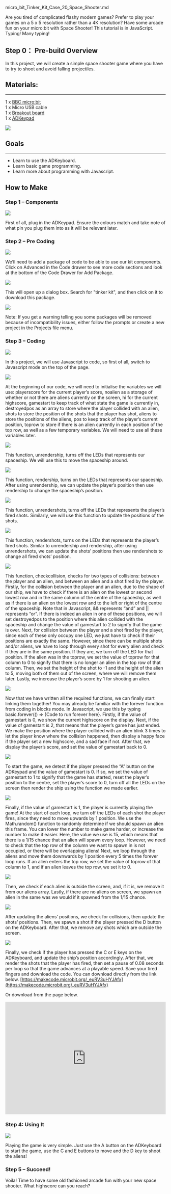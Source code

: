 micro_bit_Tinker_Kit_Case_20_Space_Shooter.md

Are you tired of complicated flashy modern games? Prefer to play your games on a 5 x 5 resolution rather than a 4K resolution? Have some arcade fun on your micro:bit with Space Shooter! This tutorial is in JavaScript. Typing! Many typing!  

## Step 0： Pre-build Overview  

In this project, we will create a simple space shooter game where you have to try to shoot and avoid falling projectiles.   

## Materials:    
--- 

1 x [BBC micro:bit](http://www.elecfreaks.com/estore/micro-bit-board.html)  
1 x Micro USB cable  
1 x [Breakout board](http://www.elecfreaks.com/estore/elecfreaks-micro-bit-breakout-board.html)  
1 x [ADKeypad](http://www.elecfreaks.com/estore/octopus-adkeypad.html)  

![](http://www.elecfreaks.com/estore/download/spaceshooter-1.jpg)  

## Goals     
---

- Learn to use the ADKeyboard.  
- Learn basic game programming.  
- Learn more about programming with Javascript.  


## How to Make    

### Step 1 – Components  

![](http://www.elecfreaks.com/estore/download/spaceshooter-2.jpg)  

First of all, plug in the ADKeypad. Ensure the colours match and take note of what pin you plug them into as it will be relevant later. 


### Step 2 – Pre Coding  

![](http://www.elecfreaks.com/estore/download/spaceshooter-3.jpg)  

We’ll need to add a package of code to be able to use our kit components. Click on Advanced in the Code drawer to see more code sections and look at the bottom of the Code Drawer for Add Package.  

![](http://www.elecfreaks.com/estore/download/spaceshooter-4.jpg)  

This will open up a dialog box. Search for "tinker kit", and then click on it to download this package.

![](https://i.imgur.com/oh9z2mH.png)

Note: If you get a warning telling you some packages will be removed because of incompatibility issues, either follow the prompts or create a new project in the Projects file menu.


### Step 3 – Coding

![](http://www.elecfreaks.com/estore/download/spaceshooter-5.png)

In this project, we will use Javascript to code, so first of all, switch to Javascript mode on the top of the page.

![](http://www.elecfreaks.com/estore/download/spaceshooter-6.png)

At the beginning of our code, we will need to initialise the variables we will use: playerscore for the current player’s score, noalien as a storage of whether or not there are aliens currently on the screen, hi for the current highscore, gamestart to keep track of what state the game is currently in, destroyedpos as an array to store where the player collided with an alien, shots to store the position of the shots that the player has shot, aliens to store the positions of the aliens, pos to keep track of the player’s current position, toprow to store if there is an alien currently in each position of the top row, as well as a few temporary variables. We will need to use all these variables later.

![](http://www.elecfreaks.com/estore/download/spaceshooter-7.png)

This function, unrendership, turns off the LEDs that represents our spaceship. We will use this to move the spaceship around.

![](http://www.elecfreaks.com/estore/download/spaceshooter-8.png)

This function, rendership, turns on the LEDs that represents our spaceship. After using unrendership, we can update the player’s position then use rendership to change the spaceship’s position.

![](http://www.elecfreaks.com/estore/download/spaceshooter-9.png)

This function, unrendershots, turns off the LEDs that represents the player’s fired shots. Similarly, we will use this function to update the positions of the shots.

![](http://www.elecfreaks.com/estore/download/spaceshooter-10.png)

This function, rendershots, turns on the LEDs that represents the player’s fired shots. Similar to unrendership and rendership, after using unrendershots, we can update the shots’ positions then use rendershots to change all fired shots’ position.

![](http://www.elecfreaks.com/estore/download/spaceshooter-11.png)

This function, checkcollision, checks for two types of collisions: between the player and an alien, and between an alien and a shot fired by the player.
Firstly, for the collision between the player and an alien, due to the shape of our ship, we have to check if there is an alien on the lowest or second lowest row and in the same column of the centre of the spaceship, as well as if there is an alien on the lowest row and to the left or right of the centre of the spaceship. Note that in Javascript, && represents “and” and || represents “or”. If there is indeed an alien in one of these positions, we will set destroyedpos to the position where this alien collided with the spaceship and change the value of gamestart to 2 to signify that the game is over.
Next, for collision between the player and a shot fired by the player, since each of these only occupy one LED, we just have to check if their positions are exactly the same. However, since there can be multiple shots and/or aliens, we have to loop through every shot for every alien and check if they are in the same position. If they are, we turn off the LED for that position. If the alien was in the toprow, we set the value of toprow for that column to 0 to signify that there is no longer an alien in the top row of that column. Then, we set the height of the shot to -1 and the height of the alien to 5, moving both of them out of the screen, where we will remove them later. Lastly, we increase the player’s score by 1 for shooting an alien.

![](http://www.elecfreaks.com/estore/download/spaceshooter-12.png)

Now that we have written all the required functions, we can finally start linking them together! You may already be familiar with the forever function from coding in blocks mode. In Javascript, we use this by typing basic.forever(() => {Code to run forever here}. Firstly, if the value of gamestart is 0, we show the current highscore on the display.
Next, if the value of gamestart is 2, that means that the player’s game has just ended. We make the position where the player collided with an alien blink 3 times to let the player know where the collision happened, then display a happy face if the player set a new highscore, and a sad face if not. After that, we display the player’s score, and set the value of gamestart back to 0.

![](http://www.elecfreaks.com/estore/download/spaceshooter-13.png)

To start the game, we detect if the player pressed the “A” button on the ADKeypad and the value of gamestart is 0. If so, we set the value of gamestart to 1 to signify that the game has started, reset the player’s position to the centre, set the player’s score to 0, turn off all the LEDs on the screen then render the ship using the function we made earlier.

![](http://www.elecfreaks.com/estore/download/spaceshooter-14.png)

Finally, if the value of gamestart is 1, the player is currently playing the game! At the start of each loop, we turn off the LEDs of each shot the player fires, since they need to move upwards by 1 position. We use the Math.random() function to randomly determine if we should spawn an alien this frame. You can lower the number to make game harder, or increase the number to make it easier. Here, the value we use is 15, which means that there is a 1/15 chance that an alien will spawn every loop. However, we need to check that the top row of the column we want to spawn in is not occupied, or there will be overlapping aliens! Next, we loop through the aliens and move them downwards by 1 position every 5 times the forever loop runs. If an alien enters the top row, we set the value of toprow of that column to 1, and if an alien leaves the top row, we set it to 0.

![](http://www.elecfreaks.com/estore/download/spaceshooter-15.png)

Then, we check if each alien is outside the screen, and, if it is, we remove it from our aliens array. Lastly, if there are no aliens on screen, we spawn an alien in the same was we would if it spawned from the 1/15 chance.

![](http://www.elecfreaks.com/estore/download/spaceshooter-16.png)

After updating the aliens’ positions, we check for collisions, then update the shots’ positions. Then, we spawn a shot if the player pressed the D button on the ADKeyboard. After that, we remove any shots which are outside the screen.

![](http://www.elecfreaks.com/estore/download/spaceshooter-17.png)

Finally, we check if the player has pressed the C or E keys on the ADKeyboard, and update the ship’s position accordingly. After that, we render the shots that the player has fired, then set a pause of 0.08 seconds per loop so that the game advances at a playable speed.
Save your tired fingers and download the code.
You can download directly from the link below.
[https://makecode.microbit.org/_euRV3uHYJAfx](https://makecode.microbit.org/_euRV3uHYJAfx)

Or download from the page below.

<div style="position:relative;height:0;padding-bottom:70%;overflow:hidden;"><iframe style="position:absolute;top:0;left:0;width:100%;height:100%;" src="https://makecode.microbit.org/#pub:88941-65098-41980-28805" frameborder="0" sandbox="allow-popups allow-forms allow-scripts allow-same-origin"></iframe></div>


### Step 4: Using It

![](http://www.elecfreaks.com/estore/download/spaceshooter-18.jpg)

Playing the game is very simple. Just use the A button on the ADKeyboard to start the game, use the C and E buttons to move and the D key to shoot the aliens!


### Step 5 – Succeed!

Voila! Time to have some old fashioned arcade fun with your new space shooter. What highscore can you reach?
